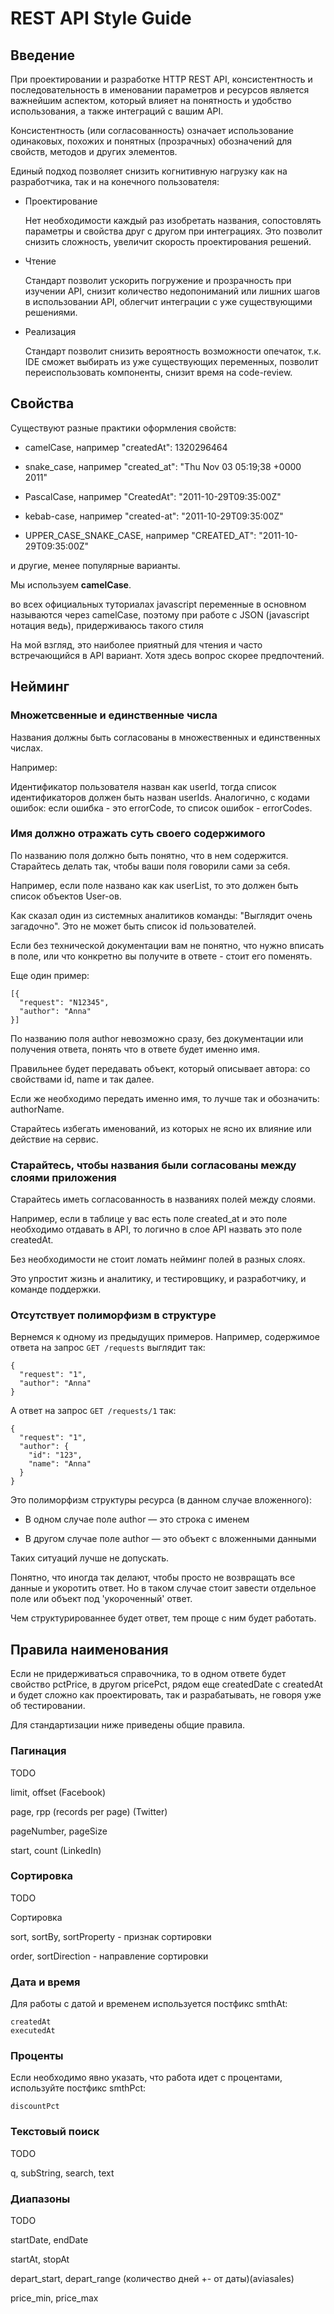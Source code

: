 # REST API Style Guide

## Введение

При проектировании и разработке HTTP REST API, консистентность и последовательность в именовании параметров и ресурсов является важнейшим аспектом, который влияет на понятность и удобство использования, а также интеграций с вашим API.

Консистентность (или согласованность) означает использование одинаковых, похожих и понятных (прозрачных) обозначений для свойств, методов и других элементов.

Единый подход позволяет снизить когнитивную нагрузку как на разработчика, так и на конечного пользователя:

* Проектирование
  
  Нет необходимости каждый раз изобретать названия, сопостовлять параметры и свойства друг с другом при интеграциях. Это позволит снизить сложность, увеличит скорость проектирования решений.

* Чтение
  
  Стандарт позволит ускорить погружение и прозрачность при изучении API, снизит количество недопониманий или лишних шагов в использовании API, облегчит интеграции с уже существующими решениями.

* Реализация

  Стандарт позволит снизить вероятность возможности опечаток, т.к. IDE сможет выбирать из уже существующих переменных, позволит переиспользовать компоненты, снизит время на code-review.

## Свойства

Существуют разные практики оформления свойств:

* camelCase, например "createdAt": 1320296464

* snake_case, например "created_at": "Thu Nov 03 05:19;38 +0000 2011"

* PascalCase, например "CreatedAt": "2011-10-29T09:35:00Z"

* kebab-case, например "created-at": "2011-10-29T09:35:00Z"

* UPPER_CASE_SNAKE_CASE, например "CREATED_AT": "2011-10-29T09:35:00Z"

и другие, менее популярные варианты.

Мы используем **camelCase**.

во всех официальных туториалах javascript переменные в основном называются через camelCase, поэтому при работе с JSON (javascript нотация ведь), придерживаюсь такого стиля

На мой взгляд, это наиболее приятный для чтения и часто встречающийся в API вариант. Хотя здесь вопрос скорее предпочтений.

## Нейминг

### Множетсвенные и единственные числа

Названия должны быть согласованы в множественных и единственных числах.

Например:

Идентификатор пользователя назван как userId, тогда список идентификаторов должен быть назван userIds.
Аналогично, с кодами ошибок: если ошибка - это errorCode, то список ошибок - errorCodes.

### Имя должно отражать суть своего содержимого

По названию поля должно быть понятно, что в нем содержится. Старайтесь делать так, чтобы ваши поля говорили сами за себя.

Например, если поле названо как как userList, то это должен быть список объектов User-ов.

Как сказал один из системных аналитиков команды: "Выглядит очень загадочно".
Это не может быть список id пользователей.

Если без технической документации вам не понятно, что нужно вписать в поле, или что конкретно вы получите в ответе - стоит его поменять.

Еще один пример:

```text
[{
  "request": "N12345",
  "author": "Anna"
}]
```

По названию поля author невозможно сразу, без документации или получения ответа, понять что в ответе будет именно имя.

Правильнее будет передавать объект, который описывает автора: со свойствами id, name и так далее.

Если же необходимо передать именно имя, то лучше так и обозначить: authorName.

Старайтесь избегать именований, из которых не ясно их влияние или действие на сервис.

### Старайтесь, чтобы названия были согласованы между слоями приложения

Старайтесь иметь согласованность в названиях полей между слоями.

Например, если в таблице у вас есть поле created_at и это поле необходимо отдавать в API, то логично в слое API назвать это поле createdAt.

Без необходимости не стоит ломать нейминг полей в разных слоях.

Это упростит жизнь и аналитику, и тестировщику, и разработчику, и команде поддержки.

### Отсутствует полиморфизм в структуре

Вернемся к одному из предыдущих примеров. Например, содержимое ответа на запрос `GET /requests` выглядит так:

```text
{
  "request": "1",
  "author": "Anna"
}
```

А ответ на запрос `GET /requests/1` так:

```text
{
  "request": "1",
  "author": {
    "id": "123",
    "name": "Anna"
  }
}
```

Это полиморфизм структуры ресурса (в данном случае вложенного):

* В одном случае поле author  — это строка с именем

* В другом случае поле author — это объект с вложенными данными

Таких ситуаций лучше не допускать.

Понятно, что иногда так делают, чтобы просто не возвращать все данные и укоротить ответ. Но в таком случае стоит завести отдельное поле или объект под 'укороченный' ответ.

Чем структурированнее будет ответ, тем проще с ним будет работать.

## Правила наименования

Если не придерживаться справочника, то в одном ответе будет свойство pctPrice, в другом pricePct, рядом еще createdDate с createdAt и будет сложно как проектировать, так и разрабатывать, не говоря уже об тестировании.

Для стандартизации ниже приведены общие правила.

### Пагинация

TODO

limit, offset (Facebook)

page, rpp (records per page) (Twitter)

pageNumber, pageSize

start, count (LinkedIn)

### Сортировка

TODO

Сортировка

sort, sortBy, sortProperty - признак сортировки

order, sortDirection - направление сортировки

### Дата и время

Для работы с датой и временем используется постфикс smthAt:

```text
createdAt
executedAt
```

### Проценты

Если необходимо явно указать, что работа идет с процентами, используйте постфикс smthPct:

```text
discountPct
```

### Текстовый поиск

TODO

q, subString, search, text

### Диапазоны

TODO

startDate, endDate

startAt, stopAt

depart_start, depart_range (количество дней +- от даты)(aviasales)

price_min, price_max
